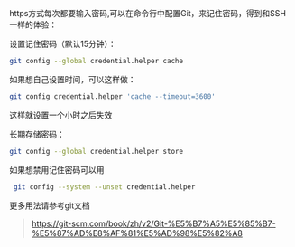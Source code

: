 https方式每次都要输入密码,可以在命令行中配置Git，来记住密码，得到和SSH一样的体验：

设置记住密码（默认15分钟）：

```bash
git config --global credential.helper cache
```

如果想自己设置时间，可以这样做：

```bash
git config credential.helper 'cache --timeout=3600'
```

这样就设置一个小时之后失效

长期存储密码：

```bash
git config --global credential.helper store
```

如果想禁用记住密码可以用

```bash
 git config --system --unset credential.helper
```



更多用法请参考git文档

>https://git-scm.com/book/zh/v2/Git-%E5%B7%A5%E5%85%B7-%E5%87%AD%E8%AF%81%E5%AD%98%E5%82%A8
